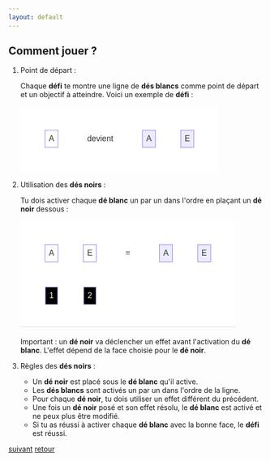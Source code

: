 ```yaml
---
layout: default
---
```


## Comment jouer ?

1. Point de départ :

    Chaque **défi** te montre une ligne de **dés blancs** comme point de départ et un objectif à atteindre. Voici un exemple de **défi** :

    ![](assets/1.png)

2. Utilisation des **dés noirs** :

    Tu dois activer chaque **dé blanc** un par un dans l'ordre en plaçant un **dé noir** dessous :

    ![](assets/2.png)

    Important : un **dé noir** va déclencher un effet avant l'activation du **dé blanc**. L'effet dépend de la face choisie pour le **dé noir**.

3. Règles des **dés noirs** :

   * Un **dé noir** est placé sous le **dé blanc** qu'il active.
   * Les **dés blancs** sont activés un par un dans l'ordre de la ligne.
   * Pour chaque **dé noir**, tu dois utiliser un effet différent du précédent.
   * Une fois un **dé noir** posé et son effet résolu, le **dé blanc** est activé et ne peux plus être modifié.
   * Si tu as réussi à activer chaque **dé blanc** avec la bonne face, le **défi** est réussi.

[suivant](./2)
[retour](./)
